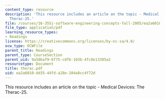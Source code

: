 ```yaml
---
content_type: resource
description: 'This resource includes an article on the topic - Medical Devices: The
  Therac-25.'
file: /courses/16-355j-software-engineering-concepts-fall-2005/ea2a6010dd3544fda28e104a8cc4f72d_therac.pdf
file_type: application/pdf
learning_resource_types:
- Readings
license: https://creativecommons.org/licenses/by-nc-sa/4.0/
ocw_type: OCWFile
parent_title: Readings
parent_type: CourseSection
parent_uid: 9a58baf9-6f75-cdf6-103b-4fc8e13305a2
resourcetype: Document
title: therac.pdf
uid: ea2a6010-dd35-44fd-a28e-104a8cc4f72d
---
```

This resource includes an article on the topic - Medical Devices: The Therac-25.